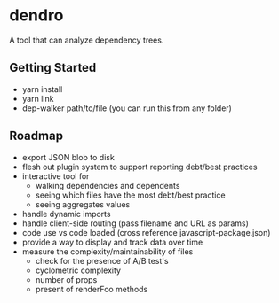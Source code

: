# dendro

A tool that can analyze dependency trees.

## Getting Started

- yarn install
- yarn link
- dep-walker path/to/file (you can run this from any folder)

## Roadmap

- export JSON blob to disk
- flesh out plugin system to support reporting debt/best practices
- interactive tool for 
  - walking dependencies and dependents
  - seeing which files have the most debt/best practice
  - seeing aggregates values
- handle dynamic imports
- handle client-side routing (pass filename and URL as params)
- code use vs code loaded (cross reference javascript-package.json)
- provide a way to display and track data over time
- measure the complexity/maintainability of files
  - check for the presence of A/B test's
  - cyclometric complexity
  - number of props
  - present of renderFoo methods
